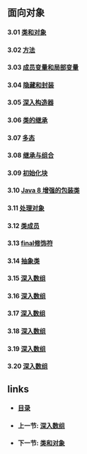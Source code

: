 ## 面向对象

#### 3.01 [类和对象](<03.01.md>)

#### 3.02 [方法](<03.02.md>)

#### 3.03 [成员变量和局部变量](<03.03.md>)

#### 3.04 [隐藏和封装](<03.04.md>)

#### 3.05 [深入构造器](<03.05.md>)

#### 3.06 [类的继承](<03.06.md>)

#### 3.07 [多态](<03.07.md>)

#### 3.08 [继承与组合](<03.08.md>)

#### 3.09 [初始化块](<03.09.md>)

#### 3.10 [Java 8 增强的包装类](<03.10.md>)

#### 3.11 [处理对象](<03.11.md>)

#### 3.12 [类成员](<03.12.md>)

#### 3.13 [final修饰符](<03.13.md>)

#### 3.14 [抽象类](<03.14.md>)

#### 3.15 [深入数组](<03.15.md>)

#### 3.16 [深入数组](<03.16.md>)

#### 3.17 [深入数组](<03.17.md>)

#### 3.18 [深入数组](<03.18.md>)

#### 3.19 [深入数组](<03.19.md>)

#### 3.20 [深入数组](<03.20.md>)

## links

- #### [目录](<README.md>)

- #### 上一节: [深入数组](<02.6.md>)

- #### 下一节: [类和对象](<03.01.md>)

